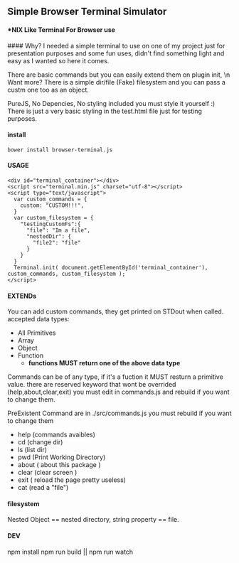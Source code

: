 ## Simple Browser Terminal Simulator
#### \*NIX Like Terminal For Browser use

#### Why?
I needed a simple terminal to use on one of my project just for presentation purposes and some fun uses,
didn't find something light and easy as I wanted so here it comes.

There are basic commands but you can easily extend them on plugin init, \n
Want more? There is a simple dir/file (Fake) filesystem and you can pass a custm one too as an object.

PureJS, No Depencies, No styling included you must style it yourself :)
There is just a very basic styling in the test.html file just for testing purposes.

#### install

    bower install browser-terminal.js

####  USAGE

    <div id="terminal_container"></div>
    <script src="terminal.min.js" charset="utf-8"></script>
    <script type="text/javascript">
      var custom_commands = {
        custom: "CUSTOM!!!",
      }
      var custom_filesystem = {
        "testingCustomFs":{
          "file": "Im a file",
          "nestedDir": {
            "file2": "file"
          }
        }
      }
      Terminal.init( document.getElementById('terminal_container'), custom_commands, custom_filesystem );
    </script>  

####  EXTENDs
You can add custom commands, they get printed on STDout when called.
accepted data types:
- All Primitives
- Array
- Object
- Function
  - __functions **MUST** return one of the above data type__

Commands can be of any type, if it's a fuction it MUST resturn a primitive value.
there are reserved keyword that wont be overrided (help,about,clear,exit) you must edit in commands.js and rebuild if you want to change them.

PreExistent Command are in ./src/commands.js you must rebuild if you want to change them
- help (commands avaibles)
- cd (change dir)
- ls (list dir)
- pwd (Print Working Directory)
- about ( about this package )
- clear (clear screen )
- exit ( reload the page pretty useless)
- cat (read a "file")

#### filesystem
Nested Object == nested directory, string property == file.


#### DEV

npm install
npm run build || npm run watch
